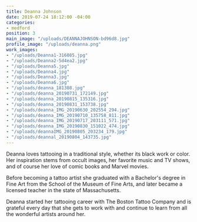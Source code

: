 ```yaml
---
title: Deanna Johnson
date: 2019-07-24 18:12:00 -04:00
categories:
- medford
position: 3
main_image: "/uploads/DEANNAJOHNSON-bd96d8.jpg"
profile_image: "/uploads/deanna.png"
work_images:
- "/uploads/Deanna1-316085.jpg"
- "/uploads/Deanna2-5d4ea2.jpg"
- "/uploads/Deanna5.jpg"
- "/uploads/Deanna4.jpg"
- "/uploads/Deanna3.jpg"
- "/uploads/Deanna6.jpg"
- "/uploads/deanna_181308.jpg"
- "/uploads/deanna_20190731_172149.jpg"
- "/uploads/deanna_20190815_135316.jpg"
- "/uploads/deanna_20190831_153738.jpg"
- "/uploads/deanna_IMG_20190630_202554_294.jpg"
- "/uploads/deanna_IMG_20190710_135758_811.jpg"
- "/uploads/deanna_IMG_20190717_203111_571.jpg"
- "/uploads/deanna_IMG_20190830_151022_474.jpg"
- "/uploads/deannaIMG_20190805_203234_179.jpg"
- "/uploads/deannal_20190804_143735.jpg"
---
```


Deanna loves tattooing in a traditional style, whether its black work or color. Her inspiration stems from occult images, her favorite music and TV shows, and of course her love of comic books and Marvel movies. 

Before becoming a tattoo artist she graduated with a Bachelor's degree in Fine Art from the School of the Museum of Fine Arts, and later became a licensed teacher in the state of Massachusetts.

Deanna started her tattooing career with The Boston Tattoo Company and is grateful every day that she gets to work with and continue to learn from all the wonderful artists around her. 